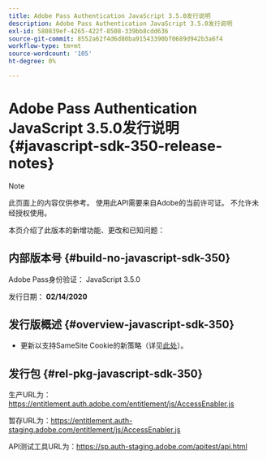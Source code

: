 ```yaml
---
title: Adobe Pass Authentication JavaScript 3.5.0发行说明
description: Adobe Pass Authentication JavaScript 3.5.0发行说明
exl-id: 580839ef-4265-422f-8508-339bb8cdd636
source-git-commit: 8552a62f4d6d80ba91543390bf0689d942b3a6f4
workflow-type: tm+mt
source-wordcount: '105'
ht-degree: 0%

---
```


# Adobe Pass Authentication JavaScript 3.5.0发行说明 {#javascript-sdk-350-release-notes}

>[!NOTE]
>
>此页面上的内容仅供参考。 使用此API需要来自Adobe的当前许可证。 不允许未经授权使用。

本页介绍了此版本的新增功能、更改和已知问题：

## 内部版本号 {#build-no-javascript-sdk-350}

Adobe Pass身份验证： JavaScript 3.5.0

发行日期： **02/14/2020**


## 发行版概述 {#overview-javascript-sdk-350}

* 更新以支持SameSite Cookie的新策略（详见[此处](https://datatracker.ietf.org/doc/html/draft-ietf-httpbis-cookie-same-site-00)）。


## 发行包 {#rel-pkg-javascript-sdk-350}

生产URL为：https://entitlement.auth.adobe.com/entitlement/js/AccessEnabler.js

暂存URL为：https://entitlement.auth-staging.adobe.com/entitlement/js/AccessEnabler.js

API测试工具URL为：https://sp.auth-staging.adobe.com/apitest/api.html
